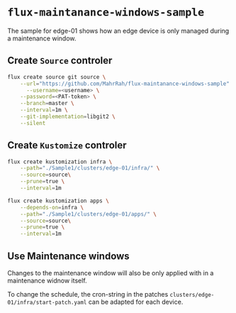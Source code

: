 # `flux-maintanance-windows-sample`

The sample for edge-01 shows how an edge device is only managed during a maintenance window.


## Create `Source` controler

```sh
flux create source git source \
    --url="https://github.com/MahrRah/flux-maintanance-windows-sample" \
	  --username=<username> \
    --password=<PAT-token> \
    --branch=master \
    --interval=1m \
    --git-implementation=libgit2 \
    --silent
```
## Create `Kustomize` controler



```sh
flux create kustomization infra \
    --path="./Sample1/clusters/edge-01/infra/" \
    --source=source\
    --prune=true \
    --interval=1m
```

```sh
flux create kustomization apps \
    --depends-on=infra \
    --path="./Sample1/clusters/edge-01/apps/" \
    --source=source\
    --prune=true \
    --interval=1m
```

## Use Maintenance windows

Changes to the maintenance window will also be only applied with in a maintenance widnow itself.

To change the schedule, the cron-string in the patches `clusters/edge-01/infra/start-patch.yaml` can be adapted for each device.
